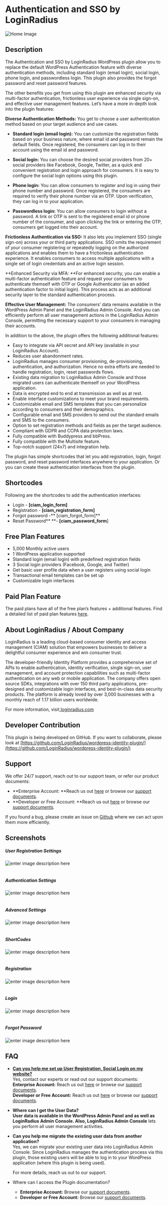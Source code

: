 # Authentication and SSO by LoginRadius

![Home Image](https://apidocs.lrcontent.com/images/banner-1544x500_16035f60565a1a4707.85073463.png)


## Description

The Authentication and SSO by LoginRadius WordPress plugin allow you to replace the default WordPress Authentication feature with diverse authentication methods, including standard login (email login), social login, phone login, and passwordless login. This plugin also provides the forgot password and reset password features.

The other benefits you get from using this plugin are enhanced security via multi-factor authentication, frictionless user experience via single sign-on, and effective user management features. Let’s have a more in-depth look into the plugin features:

**Diverse Authentication Methods:** You get to choose a user authentication method based on your target audience and use cases.




*   **Standard login (email login):** You can customize the registration fields based on your business nature, where email id and password remain the default fields.  Once registered, the consumers can log in to their account using the email id and password. 

*   **Social login:** You can choose the desired social providers from 20+ social providers like Facebook, Google, Twitter, as a quick and convenient registration and login approach for consumers. It is easy to configure the social login options using this plugin. 

*   **Phone login:** You can allow consumers to register and log in using their phone number and password. Once registered, the consumers are required to verify their phone number via an OTP. Upon verification, they can log in to your application. 

*   **Passwordless login:** You can allow consumers to login without a password. A  link or OTP is sent to the registered email id or phone number of the consumer, and upon clicking the link or entering the OTP, consumers get logged into their account. 


 
**Frictionless Authentication via SSO:** It also lets you implement SSO (single sign-on) across your or third party applications. SSO omits the requirement of your consumer registering or repeatedly logging on the authorized applications and enables them to have a frictionless authentication experience. It enables consumers to access multiple applications with a single set of login credentials and an active login session.

**Enhanced Security via MFA: **For enhanced security, you can enable a multi-factor authentication feature and request your consumers to authenticate themself with OTP or Google Authenticator (as an added authentication factor to initial login). This process acts as an additional security layer to the standard authentication process. 

**Effective User Management:** The consumers’ data remains available in the WordPress Admin Panel and the LoginRadius Admin Console. And you can efficiently perform all user management actions in the LoginRadius Admin Console, permitting the necessary support to your consumers in managing their accounts.

In addition to the above, the plugin offers the following additional features:



*   Easy to integrate via API secret and API key (available in your LoginRadius Account).
*   Reduces user abandonment rates.
*   LoginRadius manages consumer provisioning, de-provisioning, authentication, and authorization. Hence no extra efforts are needed to handle registration, login, reset passwords flows.
*   Existing data migration to LoginRadius Admin Console and those migrated users can authenticate themself on your WordPress application.
*   Data is encrypted end to end at transmission as well as at rest.
*   Enable interface customizations to meet your brand requirements.
*   Customizable email and SMS templates that you can personalize according to consumers and their demographics.
*   Configurable email and SMS providers to send out the standard emails and SMS to the consumers.
*   Option to set registration methods and fields as per the target audience. 
*   Compliant with GDPR and CCPA data protection laws.
*   Fully compatible with Buddypress and bbPress.
*   Fully compatible with the Multisite feature.
*   Top-notch support (24x7) and integration help.



The plugin has simple shortcodes that let you add registration, login, forgot password, and reset password interfaces anywhere to your application. Or you can create these authentication interfaces from the plugin.


## Shortcodes

Following are the shortcodes to add the authentication interfaces:


*   Login - **[ciam_login_form]**
*   Registration - **[ciam_registration_form]**
*   Forgot password -** [ciam_forgot_form]**
*   Reset Password** **- **[ciam_password_form**]


## Free Plan Features



*   5,000 Monthly active users 
*   1 WordPress application supported
*   Standard login (email login) with predefined registration fields
*   3 Social login providers (Facebook, Google, and Twitter) 
*   Get basic user profile data when a user registers using social login
*   Transactional email templates can be set up
*   Customizable login interfaces 


## Paid Plan Feature

The paid plans have all of the free plan’s features + additional features. Find a detailed list of paid plan features [here](https://www.loginradius.com/pricing/).


## About LoginRadius / About Company

LoginRadius is a leading cloud-based consumer identity and access management (CIAM) solution that empowers businesses to deliver a delightful consumer experience and win consumer trust.
 
The developer-friendly Identity Platform provides a comprehensive set of APIs to enable authentication, identity verification, single sign-on, user management, and account protection capabilities such as multi-factor authentication on any web or mobile application. The company offers open source SDKs, integrations with over 150 third party applications, pre-designed and customizable login interfaces, and best-in-class data security products. The platform is already loved by over 3,000 businesses with a monthly reach of 1.17 billion users worldwide. 
 
For more information, visit[ loginradius.com](http://loginradius.com/)


##  Developer Contribution

 
This plugin is being developed on GitHub. If you want to collaborate, please look at [https://github.com/LoginRadius/wordpress-identity-plugin/](https://github.com/LoginRadius/wordpress-identity-plugin/)


## Support

We offer 24/7 support, reach out to our support team, or refer our product documents: 


*   **Enterprise Account: **Reach us out [here](https://adminconsole.loginradius.com/support/tickets/open-a-new-ticket) or browse our [support documents](https://www.loginradius.com/docs/libraries/turn-key-plugins/wordpress-2-x-plugin/#wordpress-customer-identity-and-access-management-plugin).
*   **Developer or Free Account: **Reach us out [here](https://loginradiusassist.freshdesk.com/support/home) or browse our [support documents](https://www.loginradius.com/docs/developer/).

If you found a bug, please create an issue on [Github](https://github.com/LoginRadius/wordpress-identity-plugin/) where we can act upon them more efficiently.


## Screenshots


##### User Registration Settings
![enter image description here](https://apidocs.lrcontent.com/images/screenshot-1_55315f6059e4c7dd09.57077481.png "enter image title here")<br><br>
##### Authentication Settings
![enter image description here](https://apidocs.lrcontent.com/images/screenshot-2_58145f6059fcde0903.63615775.png "enter image title here")<br><br>
##### Advanced Settings
![enter image description here](https://apidocs.lrcontent.com/images/screenshot-3_269915f605a73285b38.75623315.png "enter image title here")<br><br>
##### ShortCodes
![enter image description here](https://apidocs.lrcontent.com/images/screenshot-4_12385f605b240504f1.19963957.png "enter image title here")<br><br>
##### Registration
![enter image description here](https://apidocs.lrcontent.com/images/screenshot-5_304255f605b4f707050.76624784.png "enter image title here")<br><br>
##### Login
![enter image description here](https://apidocs.lrcontent.com/images/screenshot-6_59795f605b6c3ee7b7.75803258.png "enter image title here")<br><br>
##### Forgot Password
![enter image description here](https://apidocs.lrcontent.com/images/screenshot-7_185975f605b91537589.91560580.png "enter image title here")


## FAQ


*   **<span style="text-decoration:underline;">Can you help me set up User Registration, Social Login on my website? 
</span>**<br>
Yes, contact our experts or read out our support documents:  
  **Enterprise Account:** Reach us out [here](https://adminconsole.loginradius.com/support/tickets/open-a-new-ticket) or browse our [support documents](https://www.loginradius.com/docs/). <br>
  **Developer or Free Account:** Reach us out [here](https://loginradiusassist.freshdesk.com/support/home) or browse our [support documents](https://www.loginradius.com/docs/developer/).

*   **Where can I get the User Data?**  <br>
**User data is available in** **the WordPress Admin Panel** **and as well as LoginRadius Admin Console. Also, LoginRadius Admin Console** lets you perform all user management activities. 

*   **Can you help me migrate the existing user data from another application?** <br>
Yes, we can migrate your existing user data into LoginRadius Admin Console. Since LoginRadius manages the authentication process via this plugin, those existing users will be able to log in to your WordPress application (where this plugin is being used). 
 
    For more details, reach us out to our support. 

*   Where can I access the Plugin documentation?
    *   **Enterprise Account:** Browse our [support documents](https://www.loginradius.com/docs/libraries/turn-key-plugins/wordpress-2-x-plugin/#wordpress-customer-identity-and-access-management-plugin).
    *   **Developer or Free Account:** Browse our [support documents](https://www.loginradius.com/docs/developer/).
